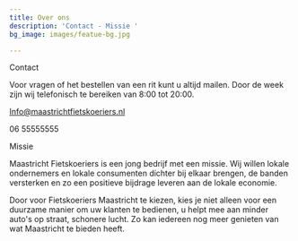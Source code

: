 ```yaml
---
title: Over ons
description: 'Contact - Missie '
bg_image: images/featue-bg.jpg

---
```

Contact

Voor vragen of het bestellen van een rit kunt u altijd mailen. Door de week zijn wij telefonisch te bereiken van 8:00 tot 20:00.

Info@maastrichtfietskoeriers.nl

06 55555555

Missie

Maastricht Fietskoeriers is een jong bedrijf met een missie. Wij willen lokale ondernemers en lokale consumenten dichter bij elkaar brengen, de banden versterken en zo een positieve bijdrage leveren aan de lokale economie.

Door voor Fietskoeriers Maastricht te kiezen, kies je niet alleen voor een duurzame manier om uw klanten te bedienen, u helpt mee aan minder auto's op straat, schonere lucht. Zo kan iedereen nog meer genieten van wat Maastricht te bieden heeft. 